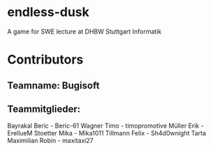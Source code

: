 # endless-dusk
A game for SWE lecture at DHBW Stuttgart Informatik

# Contributors
## Teamname: Bugisoft

## Teammitglieder:
Bayrakal Beric - Beric-61
Wagner Timo - timopromotive
Müller Erik - ErellueM
Stoetter Mika - Mika1011
Tillmann Felix - Sh4d0wnight
Tarta Maximilian Robin - maxitaxi27
